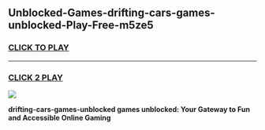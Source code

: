 
## Unblocked-Games-drifting-cars-games-unblocked-Play-Free-m5ze5
<h3>
<a href="https://premium76.site?title=drifting-cars-games-unblocked&ref=18A1">CLICK TO PLAY</a></h3>
<hr>

<h3>
<a href="https://premium76.site?title=drifting-cars-games-unblocked&ref=18A1">CLICK 2 PLAY</a>
  
</h3>

<a href="https://premium76.site?title=drifting-cars-games-unblocked&ref=18A1"><img src="https://clearcache.store/games.png"></a>


**drifting-cars-games-unblocked games unblocked: Your Gateway to Fun and Accessible Online Gaming**
